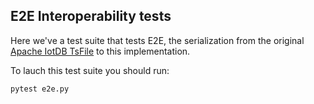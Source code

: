 ## E2E Interoperability tests

Here we've a test suite that tests E2E, the serialization from the original [Apache IotDB TsFile](https://iotdb.apache.org) to this implementation. 

To lauch this test suite you should run:

```bash
pytest e2e.py
```
